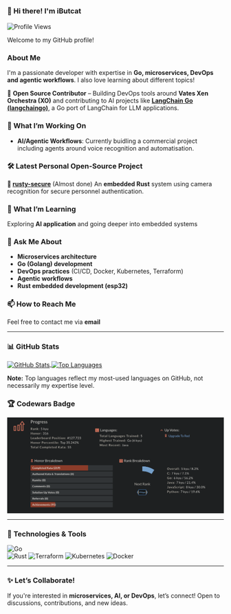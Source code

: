 ### 👋 Hi there! I'm **iButcat**  

<a><img align="center" src="https://komarev.com/ghpvc/?username=iButcat" alt="Profile Views" /></a>  

Welcome to my GitHub profile! 

### **About Me**  
I'm a passionate developer with expertise in **Go, microservices, DevOps and agentic workflows**. I also love learning about different topics!

🔧 **Open Source Contributor** – Building DevOps tools around **Vates Xen Orchestra (XO)** and contributing to AI projects like **[LangChain Go (langchaingo)](https://github.com/tmc/langchaingo)**, a Go port of LangChain for LLM applications.  

### 🔭 What I’m Working On 
- **AI/Agentic Workflows**: Currently buidling a commercial project including agents around voice recognition and automatisation.

### 🛠️ Latest Personal Open-Source Project
**🔐 [rusty-secure](https://github.com/iButcat/rusty-secure)** (Almost done)
An **embedded Rust** system using camera recognition for secure personnel authentication.

### 🌱 **What I’m Learning**  
Exploring **AI application** and going deeper into embedded systems

### 💬 **Ask Me About**  
- **Microservices architecture** 
- **Go (Golang) development** 
- **DevOps practices** (CI/CD, Docker, Kubernetes, Terraform) 
- **Agentic workflows**
- **Rust embedded development (esp32)**

### 📫 **How to Reach Me**  
Feel free to contact me via **email**

---

### 📊 **GitHub Stats**  

<a href="https://github.com/iButcat">
  <img align="center" src="https://github-readme-stats.vercel.app/api?username=iButcat&count_private=true&show_icons=true&theme=synthwave&exclude_repo=terraform-associate-practice&show=prs_merged,prs_merged_percentage&include_all_commits=true&border_radius=10&rank_icon=github" alt="GitHub Stats" />
</a>

<a href="https://github.com/iButcat">
  <img align="center" src="https://github-readme-stats.vercel.app/api/top-langs/?username=iButcat&count_private=true&langs_count=8&layout=compact&theme=synthwave&exclude_repo=terraform-associate-practice&hide=html,css&border_radius=10" alt="Top Languages" />
</a>  

**Note:** Top languages reflect my most-used languages on GitHub, not necessarily my expertise level.  

### 🏆 **Codewars Badge**  
<a>
  <img align="center" src="https://github.com/iButcat/iButcat/blob/main/codewars.png" alt="Codewars Rank" />
</a>  

---

### 🔨 **Technologies & Tools**  
 
![Go](https://img.shields.io/badge/-Go-00ADD8?style=flat&logo=go)  
![Rust](https://img.shields.io/badge/-Rust-000000?style=flat&logo=rust) 
![Terraform](https://img.shields.io/badge/-Terraform-326CE5?style=flat&logo=terraform)
![Kubernetes](https://img.shields.io/badge/-Kubernetes-326CE5?style=flat&logo=kubernetes) 
![Docker](https://img.shields.io/badge/-Docker-2496ED?style=flat&logo=docker) 

---

### ✨ **Let’s Collaborate!**  
If you're interested in **microservices, AI, or DevOps**, let’s connect! Open to discussions, contributions, and new ideas.  
